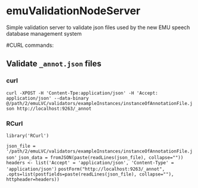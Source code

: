# emuValidationNodeServer

Simple validation server to validate json files used by the new EMU speech database management system


#CURL commands:

## Validate `_annot.json` files

### curl

`curl -XPOST -H 'Content-Tpe:application/json' -H 'Accept: application/json' --data-binary @/path/2/emuLVC/validators/exampleInstances/instanceOfAnnotationFile.json http://localhost:9263/_annot`

### RCurl

`library('RCurl')`

`json_file = '/path/2/emuLVC/validators/exampleInstances/instanceOfAnnotationFile.json'`
`json_data = fromJSON(paste(readLines(json_file), collapse=""))`
`headers <- list('Accept' = 'application/json', 'Content-Type' = 'application/json')`
`postForm("http://localhost:9263/_annot", .opts=list(postfields=paste(readLines(json_file), collapse=""), httpheader=headers))`
